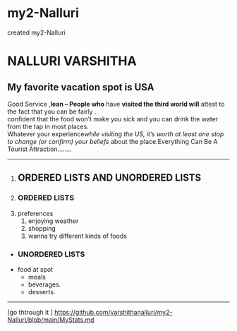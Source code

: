 
# my2-Nalluri
created my2-Nalluri 
# NALLURI VARSHITHA
## My favorite vacation spot is USA
Good Service ,**lean – People who** have **visited the third world will** attest to the fact that you can be fairly .<br>confident that the food won’t make you sick and you can drink the water from the tap in most places.<br> Whatever your experience*while visiting the US, it’s worth at least one stop to change (or confirm) your beliefs* about the place.Everything Can Be A Tourist Attraction........

---

      
1.   ##  ORDERED LISTS  AND UNORDERED LISTS
 2.   ### ORDERED LISTS
2.  preferences
    1. enjoying weather
    2. shopping 
    3. wanna try different kinds of foods
* ### UNORDERED LISTS
* food at spot 
    * meals
    * beverages.
    * desserts.

---

[go thtrough it ] https://github.com/varshithanalluri/my2-Nalluri/blob/main/MyStats.md


